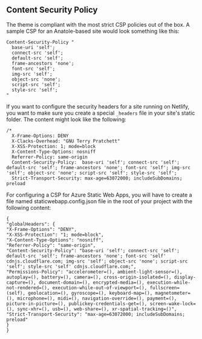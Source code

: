 ## Content Security Policy

The theme is compliant with the most strict CSP policies out of the box. A sample CSP for an Anatole-based site would look something like this:

```text
Content-Security-Policy "
  base-uri 'self';
  connect-src 'self';
  default-src 'self';
  frame-ancestors 'none';
  font-src 'self';
  img-src 'self';
  object-src 'none';
  script-src 'self';
  style-src 'self';
"
```

If you want to configure the security headers for a site running on Netlify, you want to make sure you create a special `_headers` file in your site's static folder. The content might look like the following:

```text
/*
  X-Frame-Options: DENY
  X-Clacks-Overhead: "GNU Terry Pratchett"
  X-XSS-Protection: 1; mode=block
  X-Content-Type-Options: nosniff
  Referrer-Policy: same-origin
  Content-Security-Policy:  base-uri 'self'; connect-src 'self'; default-src 'self'; frame-ancestors 'none'; font-src 'self'; img-src 'self'; object-src 'none'; script-src 'self'; style-src 'self';
  Strict-Transport-Security: max-age=63072000; includeSubDomains; preload
```

For configuring a CSP for Azure Static Web Apps, you will have to create a file named staticwebapp.config.json file in the root of your project with the following content:

```text
{
"globalHeaders": {
"X-Frame-Options": "DENY",
"X-XSS-Protection": "1; mode=block",
"X-Content-Type-Options": "nosniff",
"Referrer-Policy": "same-origin",
"Content-Security-Policy": "base-uri 'self'; connect-src 'self'; default-src 'self'; frame-ancestors 'none'; font-src 'self' cdnjs.cloudflare.com; img-src 'self'; object-src 'none'; script-src 'self'; style-src 'self' cdnjs.cloudflare.com;",
"Permissions-Policy": "accelerometer=(), ambient-light-sensor=(), autoplay=(), battery=(), camera=(), cross-origin-isolated=(), display-capture=(), document-domain=(), encrypted-media=(), execution-while-not-rendered=(), execution-while-out-of-viewport=(), fullscreen=(self), geolocation=(), gyroscope=(), keyboard-map=(), magnetometer=(), microphone=(), midi=(), navigation-override=(), payment=(), picture-in-picture=(), publickey-credentials-get=(), screen-wake-lock=(), sync-xhr=(), usb=(), web-share=(), xr-spatial-tracking=()",
"Strict-Transport-Security": "max-age=63072000; includeSubDomains; preload"
}
}
```